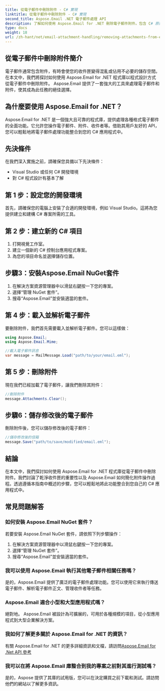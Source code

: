 ```yaml
---
title: 從電子郵件中刪除附件 - C# 實現
linktitle: 從電子郵件中刪除附件 - C# 實現
second_title: Aspose.Email .NET 電子郵件處理 API
description: 了解如何使用 Aspose.Email for .NET 刪除電子郵件附件。包含 C# 原始程式碼的逐步指南。
type: docs
weight: 18
url: /zh-hant/net/email-attachment-handling/removing-attachments-from-emails-csharp-implementation/
---
```


## 從電子郵件中刪除附件簡介

電子郵件通常包含附件，有時會使您的收件匣變得混亂或佔用不必要的儲存空間。在本文中，我們將探討如何使用 Aspose.Email for .NET 程式庫以程式設計方式從電子郵件中刪除附件。 Aspose.Email 提供了一套強大的工具來處理電子郵件和附件，使其成為此任務的絕佳選擇。

## 為什麼要使用 Aspose.Email for .NET？

Aspose.Email for .NET 是一個強大且可靠的程式庫，提供處理各種格式電子郵件的全面功能。它允許您操作電子郵件、附件、收件者等。借助其用戶友好的 API，您可以輕鬆地將電子郵件處理功能整合到您的 C# 應用程式中。

## 先決條件

在我們深入實施之前，請確保您具備以下先決條件：

- Visual Studio 或任何 C# 開發環境
- 對 C# 程式設計有基本了解

## 第 1 步：設定您的開發環境

首先，請確保您的電腦上安裝了合適的開發環境，例如 Visual Studio。這將為您提供建立和建構 C# 專案所需的工具。

## 第 2 步：建立新的 C# 項目

1. 打開視覺工作室。
2. 建立一個新的 C# 控制台應用程式專案。
3. 為您的項目命名並選擇儲存位置。

## 步驟3：安裝Aspose.Email NuGet套件

1. 在解決方案資源管理器中以滑鼠右鍵按一下您的專案。
2. 選擇“管理 NuGet 套件”。
3. 搜尋“Aspose.Email”並安裝適當的套件。

## 第 4 步：載入並解析電子郵件

要刪除附件，我們首先需要載入並解析電子郵件。您可以這樣做：

```csharp
using Aspose.Email;
using Aspose.Email.Mime;

//載入電子郵件訊息
var message = MailMessage.Load("path/to/your/email.eml");
```

## 第 5 步：刪除附件

現在我們已經加載了電子郵件，讓我們刪除其附件：

```csharp
//刪除附件
message.Attachments.Clear();
```

## 步驟6：儲存修改後的電子郵件

刪除附件後，您可以儲存修改後的電子郵件：

```csharp
//儲存修改後的信箱
message.Save("path/to/save/modified/email.eml");
```

## 結論

在本文中，我們探討如何使用 Aspose.Email for .NET 程式庫從電子郵件中刪除附件。我們討論了乾淨收件匣的重要性以及 Aspose.Email 如何簡化附件操作過程。透過遵循本指南中概述的步驟，您可以輕鬆地將此功能整合到您自己的 C# 應用程式中。

## 常見問題解答

### 如何安裝 Aspose.Email NuGet 套件？

若要安裝 Aspose.Email NuGet 套件，請依照下列步驟操作：
1. 在解決方案資源管理器中以滑鼠右鍵按一下您的專案。
2. 選擇“管理 NuGet 套件”。
3. 搜尋“Aspose.Email”並安裝適當的套件。

### 我可以使用 Aspose.Email 執行其他電子郵件相關任務嗎？

是的，Aspose.Email 提供了廣泛的電子郵件處理功能。您可以使用它來執行傳送電子郵件、解析電子郵件正文、管理收件者等任務。

### Aspose.Email 適合小型和大型應用程式嗎？

絕對地。 Aspose.Email 被設計為可擴展的，可用於各種規模的項目，從小型應用程式到大型企業解決方案。

### 我如何了解更多關於 Aspose.Email for .NET 的資訊？

有關 Aspose.Email for .NET 的更多詳細資訊和文檔，請訪問[Aspose.Email for .Net API 參考](https://reference.aspose.com/email/net)

### 我可以在將 Aspose.Email 庫整合到我的專案之前對其進行測試嗎？

是的，Aspose 提供了其庫的試用版，您可以在決定購買之前下載和測試。請訪問他們的網站以了解更多資訊。